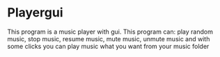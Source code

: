 # Playergui
This program is a music player with gui. This program can: play random music, stop music, resume music, mute music, unmute music and with some clicks you can play music what you want from your music folder
